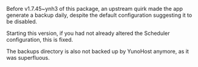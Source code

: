 Before v1.7.45~ynh3 of this package, an upstream quirk made the app generate a backup daily, despite the default configuration suggesting it to be disabled.

Starting this version, if you had not already altered the Scheduler configuration, this is fixed.

The backups directory is also not backed up by YunoHost anymore, as it was superfluous.
